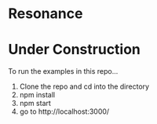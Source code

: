 # Resonance

#  Under Construction

To run the examples in this repo...

1. Clone the repo and cd into the directory
2. npm install
3. npm start
4. go to http://localhost:3000/
